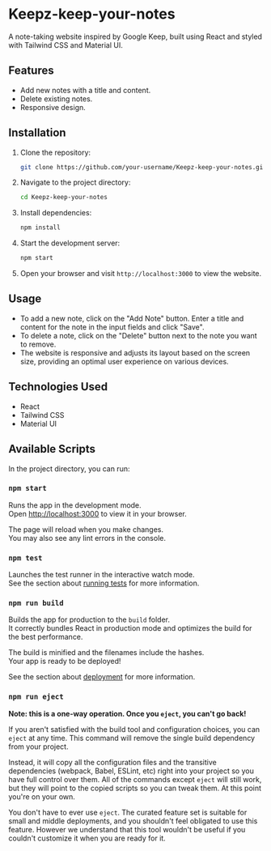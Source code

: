 # Keepz-keep-your-notes

A note-taking website inspired by Google Keep, built using React and styled with Tailwind CSS and Material UI.

## Features

- Add new notes with a title and content.
- Delete existing notes.
- Responsive design.

## Installation

1. Clone the repository:

   ```bash
   git clone https://github.com/your-username/Keepz-keep-your-notes.git
   ```

2. Navigate to the project directory:

   ```bash
   cd Keepz-keep-your-notes
   ```

3. Install dependencies:

   ```bash
   npm install
   ```

4. Start the development server:

   ```bash
   npm start
   ```

5. Open your browser and visit `http://localhost:3000` to view the website.

## Usage

- To add a new note, click on the "Add Note" button. Enter a title and content for the note in the input fields and click "Save".
- To delete a note, click on the "Delete" button next to the note you want to remove.
- The website is responsive and adjusts its layout based on the screen size, providing an optimal user experience on various devices.

## Technologies Used

- React
- Tailwind CSS
- Material UI

## Available Scripts

In the project directory, you can run:

### `npm start`

Runs the app in the development mode.\
Open [http://localhost:3000](http://localhost:3000) to view it in your browser.

The page will reload when you make changes.\
You may also see any lint errors in the console.

### `npm test`

Launches the test runner in the interactive watch mode.\
See the section about [running tests](https://facebook.github.io/create-react-app/docs/running-tests) for more information.

### `npm run build`

Builds the app for production to the `build` folder.\
It correctly bundles React in production mode and optimizes the build for the best performance.

The build is minified and the filenames include the hashes.\
Your app is ready to be deployed!

See the section about [deployment](https://facebook.github.io/create-react-app/docs/deployment) for more information.

### `npm run eject`

**Note: this is a one-way operation. Once you `eject`, you can't go back!**

If you aren't satisfied with the build tool and configuration choices, you can `eject` at any time. This command will remove the single build dependency from your project.

Instead, it will copy all the configuration files and the transitive dependencies (webpack, Babel, ESLint, etc) right into your project so you have full control over them. All of the commands except `eject` will still work, but they will point to the copied scripts so you can tweak them. At this point you're on your own.

You don't have to ever use `eject`. The curated feature set is suitable for small and middle deployments, and you shouldn't feel obligated to use this feature. However we understand that this tool wouldn't be useful if you couldn't customize it when you are ready for it.
